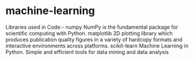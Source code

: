 # machine-learning

Libraries used in Code:-
numpy
	NumPy is the fundamental package for scientific computing with Python. 
matplotlib
	2D plotting library which produces publication quality figures in a variety of hardcopy formats and interactive environments across platforms. 
scikit-learn
	Machine Learning in Python. Simple and efficient tools for data mining and data analysis